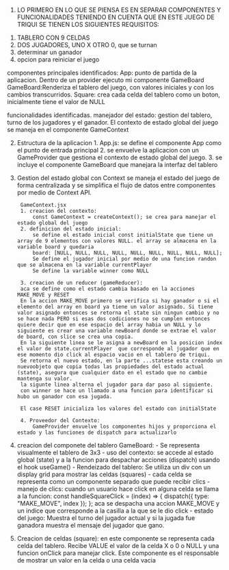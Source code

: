 1) LO PRIMERO EN LO QUE SE PIENSA ES EN SEPARAR COMPONENTES Y FUNCIONALIDADES TENIENDO EN CUENTA QUE EN ESTE JUEGO DE TRIQUI SE TIENEN LOS SIGUIENTES REQUISITOS: 
1. TABLERO CON 9 CELDAS
2. DOS JUGADORES, UNO X OTRO 0, que se turnan
3. determinar un ganador
4. opcion para reiniciar el juego

componentes principales identificados: 
    App: punto de partida de la aplicacion. Dentro de un provider ejecuto mi componente GameBoard
    GameBoard:Renderiza el tablero del juego, con valores iniciales y con los cambios transcurridos.
    Square: crea cada celda del tablero como un boton, inicialmente tiene el valor de NULL 

funcionalidades identificadas.
     manejador del estado: gestion del tablero, turno de los jugadores y el ganador. El contexto de estado global del juego se maneja en el componente GameContext


2) Estructura de la aplicacion
        1. App.js: se define el componente App como el punto de entrada principal
        2. se envuelve la aplicacion con un GameProvider que gestiona el contexto de estado global del juego. 
        3. se incluye el componente GameBoard que manejara la interfaz del tablero

3) Gestion del estado global con Context
        se maneja el estado del juego de forma centralizada y se simplifica el flujo de datos entre componentes por medio de Context API.

        GameContext.jsx
        1. creacion del contexto: 
            const GameContext = createContext(); se crea para manejar el estado global del juego
        2. definicion del estado inicial:
            se define el estado inicial const initialState que tiene un array de 9 elementos con valores NULL. el array se almacena en la variable board y quedaria
            board: [NULL, NULL, NULL, NULL, NULL, NULL, NULL, NULL, NULL];
            Se define el jugador inicial por medio de una funcion randon que se almacena en la variable currentPlayer
            Se define la variable winner como NULL

        3. creacion de un reducer (gameReducer):
        aca se define como el estado cambia basado en la acciones MAKE_MOVE y RESET
        En la accion MAKE_MOVE primero se verifica si hay ganador o si el elemento del array en board ya tiene un valor asignado. Si tiene valor asignado entonces se retorna el state sin ningun cambio y no se hace nada PERO si esas dos codiciones no se cumplen entonces quiere decir que en ese espacio del array habia un NULL y lo siguiente es crear una variable newBoard donde se extrae el valor de board, con slice se crea una copia. 
        En la siguiente linea se le asigna a newBoard en la posicion index el valor de state.currentPlayer  que corresponde al jugador que en ese momento dio click al espacio vacio en el tablero de triqui.
        Se retorna el nuevo estado, en la parte ...statese esta creando un nuevoobjeto que copia todas las propiedades del estado actual (state), asegura que cualquier dato en el estado que no cambie mantenga su valor. 
        la sigunte linea alterna el jugador para dar paso al siguiente.
        con winner se hace un llamado a una funcion para identificar si hubo un ganador con esa jugada.

        El case RESET inicializa los valores del estado con initialState

        4. Proveedor del Contexto: 
            GameProvider envuelve los componentes hijos y proporciona el estado y las funciones de dispatch para actualizarlo

4) creacion del componete del tablero GameBoard:
        - Se representa visualmente el tablero de 3x3
        - uso del contexto: se accede al estado global (state) y a la funcion para despachar acciones (dispatch) usando el hook useGame()
        - Rendeizado del tablero: Se utiliza un div con un display grid para mostrar las celdas (squares)
        - cada celda se representa como un componente separado que puede recibir clics
        - manejo de clics: cuando un usuario hace click en alguna celda se llama a la funcion:  const handleSquareClick = (index) => {
        dispatch({ type: "MAKE_MOVE", index });
    };
    aca se despacha una accion MAKE_MOVE y un indice que corresponde a la casilla a la que se le dio click
        - estado del juego: Muestra el turno del jugador actual y si la jugada fue ganadora muestra el mensaje del jugador que gano.

5) Creacion de celdas (square): en este componente se representa cada celda del tablero. Recibe VALUE el valor de la celda X o 0 o NULL y una funcion onClick para manejar click. Este componente es el responsable de mostrar un valor en la celda o una celda vacia

   
    